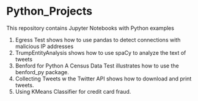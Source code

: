 # Python_Projects 
This repository contains Jupyter Notebooks with Python examples


1. Egress Test shows how to use pandas to detect connections with malicious IP addresses
2. TrumpEntityAnalysis shows how to use spaCy to analyze the text of tweets
3. Benford for Python A Census Data Test illustrates how to use the benford_py package.
4. Collecting Tweets w the Twitter API shows how to download and print tweets.
5. Using KMeans Classifier for credit card fraud.

